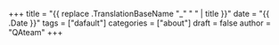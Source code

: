 +++
title = "{{ replace .TranslationBaseName "_" " " | title }}"
date = "{{ .Date }}"
tags = ["dafault"]
categories = ["about"]
draft = false
author = "QAteam"
+++